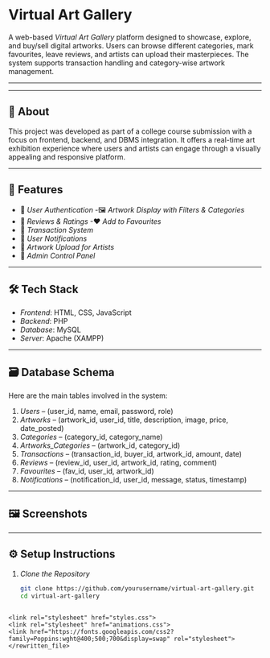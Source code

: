 # Virtual Art Gallery

A web-based *Virtual Art Gallery* platform designed to showcase, explore, and buy/sell digital artworks. Users can browse different categories, mark favourites, leave reviews, and artists can upload their masterpieces. The system supports transaction handling and category-wise artwork management.

---
---

## 📖 About

This project was developed as part of a college course submission with a focus on frontend, backend, and DBMS integration. It offers a real-time art exhibition experience where users and artists can engage through a visually appealing and responsive platform.

---

## 🚀 Features

- 👤 *User Authentication*
-🖼 *Artwork Display with Filters & Categories*
- 💬 *Reviews & Ratings*
-❤ *Add to Favourites*
- 🛒 *Transaction System*
- 🔔 *User Notifications*
- 🎨 *Artwork Upload for Artists*
- 📁 *Admin Control Panel*

---

## 🛠 Tech Stack

- *Frontend*: HTML, CSS, JavaScript
- *Backend*: PHP
- *Database*: MySQL
- *Server*: Apache (XAMPP)

---

## 🗃 Database Schema

Here are the main tables involved in the system:

1. *Users* – (user_id, name, email, password, role)
2. *Artworks* – (artwork_id, user_id, title, description, image, price, date_posted)
3. *Categories* – (category_id, category_name)
4. *Artworks_Categories* – (artwork_id, category_id)
5. *Transactions* – (transaction_id, buyer_id, artwork_id, amount, date)
6. *Reviews* – (review_id, user_id, artwork_id, rating, comment)
7. *Favourites* – (fav_id, user_id, artwork_id)
8. *Notifications* – (notification_id, user_id, message, status, timestamp)

---

## 🖼 Screenshots

---

## ⚙ Setup Instructions

1. *Clone the Repository*
   ```bash
   git clone https://github.com/yourusername/virtual-art-gallery.git
   cd virtual-art-gallery
```

<link rel="stylesheet" href="styles.css">
<link rel="stylesheet" href="animations.css">
<link href="https://fonts.googleapis.com/css2?family=Poppins:wght@400;500;700&display=swap" rel="stylesheet">
</rewritten_file>
